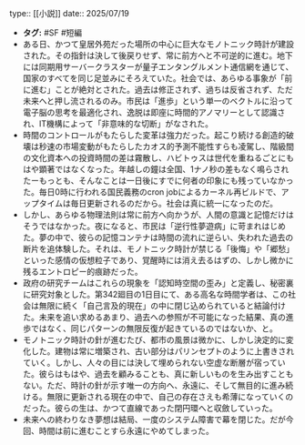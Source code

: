 ​type:: [[小説]]
date:: 2025/07/19

- **タグ:** #SF #短編
- ある日、かつて皇居外苑だった場所の中心に巨大なモノトニック時計が建設された。その指針は決して後戻りせず、常に前方へと不可逆的に進む。地下には同期用サーバークラスターが量子エンタングルメント通信網を通じて、国家のすべてを同じ足並みにそろえていた。社会では、あらゆる事象が「前に進む」ことが絶対とされた。過去は修正されず、過ちは反省されず、ただ未来へと押し流されるのみ。市民は「進歩」という単一のベクトルに沿って電子脳の思考を最適化され、逸脱は即座に時間的アノマリーとして認識され、IT機構によって「非意味的な切断」がなされた。
- 時間のコントロールがもたらした変革は強力だった。起こり続ける創造的破壊は秒速の市場変動がもたらしたカオス的予測不能性すらも凌駕し、階級間の文化資本への投資時間の差は霧散し、ハビトゥスは世代を重ねるごとにもはや顕著ではなくなった。年越しの鐘は全国、1ナノ秒の差もなく鳴らされたーもっとも、そんなことは一日後にすでに何者の印象にも残っていなかった。毎日0時に行われる国民義務のcron jobによるカーネル再ビルドで、アップタイムは毎日更新されるのだから。社会は真に統一になったのだ。
- しかし、あらゆる物理法則は常に前方へ向かうが、人間の意識と記憶だけはそうではなかった。夜になると、市民は「逆行性夢遊病」に苛まれはじめた。夢の中で、彼らの記憶コンテナは時間の流れに逆らい、失われた過去の断片を追体験した。それは、モノトニック時計が禁じる「後悔」や「郷愁」といった感情の仮想粒子であり、覚醒時には消え去るはずの、しかし微かに残るエントロピー的痕跡だった。
- 政府の研究チームはこれらの現象を「認知時空間の歪み」と定義し、秘密裏に研究対象とした。第342廻目の1日目にて、ある高名な時間学者は、この社会は無限に続く「自己言及的現在」の中に閉じ込められていると結論付けた。未来を追い求めるあまり、過去への参照が不可能になった結果、真の進歩ではなく、同じパターンの無限反復が起きているのではないか、と。
- モノトニック時計の針が進むたび、都市の風景は微かに、しかし決定的に変化した。建物は常に増築され、古い部分はパリンセプトのように上書きされていく。しかし、人々の目には決して埋められない空虚な断層が宿っていた。彼らはもはや、過去を顧みることも、真に新しいものを生み出すこともない。ただ、時計の針が示す唯一の方向へ、永遠に、そして無目的に進み続ける。無限に更新される現在の中で、自己の存在さえも希薄になっていくのだった。彼らの生は、かつて直線であった閉円環へと収斂していった。
- 未来への終わりなき夢想は結局、一度のシステム障害で幕を閉じた。だが今回、時間は前に進むことすら永遠にやめてしまった。
